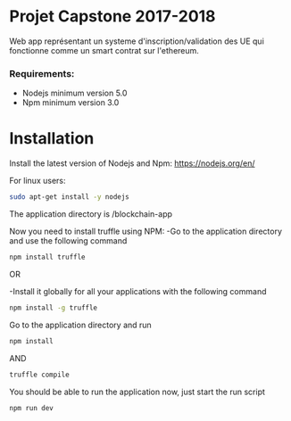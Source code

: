 # Projet Capstone 2017-2018

Web app représentant un systeme d'inscription/validation des UE qui fonctionne comme un smart contrat sur l'ethereum.


### Requirements:
- Nodejs minimum version 5.0
- Npm minimum version 3.0

# Installation
Install the latest version of Nodejs and Npm:
https://nodejs.org/en/

For linux users: 
```sh
sudo apt-get install -y nodejs
```

The application directory is /blockchain-app

Now you need to install truffle using NPM:
-Go to the application directory and use the following command
```sh
npm install truffle
```

OR

-Install it globally for all your applications with the following command

```sh
npm install -g truffle
```

Go to the application directory and run
```sh
npm install
```
AND
```sh
truffle compile
```
You should be able to run the application now, just start the run script
```sh
npm run dev
```

